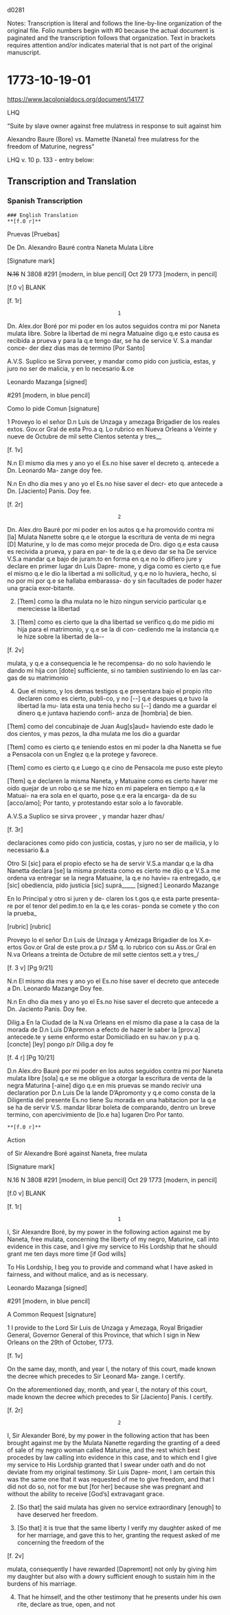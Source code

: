﻿d0281


Notes: Transcription is literal and follows the line-by-line organization of the original file. Folio numbers begin with #0 because the actual document is paginated and the transcription follows that organization.
Text in brackets requires attention and/or indicates material that is not part of the original manuscript.




# 1773-10-19-01
https://www.lacolonialdocs.org/document/14177 


LHQ

“Suite by slave owner against free mulatress in response to suit against him


Alexandro Baure (Bore)
vs.
Mamette (Naneta) free mulatress
for the freedom of Maturine, negress”


LHQ v. 10 p. 133 - entry below: 


  





## Transcription and Translation


### Spanish Transcription




	### English Translation
	**[f.0 r]** 


Pruevas [Pruebas]


De Dn. Alexandro Bauré
 contra
Naneta Mulata Libre


[Signature mark]


~~N.16~~ N 3808
#291 [modern, in blue pencil]
Oct 29 1773 [modern, in pencil]




[f.0 v] BLANK


[f. 1r]


                                        1
Dn. Alex.dor Boré por mi poder en los autos seguidos 
contra mi por Naneta mulata libre. Sobre la libertad 
de mi negra Matuaine digo q.e esto causa es recibida a prueva 
y para la q.e tengo dar, se ha de service V. S.a mandar conce- 
der diez dias mas de termino [Por Santo]


A.V.S.      Suplico se Sirva porveer, y mandar como pido con justicia, estas, y juro no ser de malicia, y en lo necesario &.ce


Leonardo Mazanga [signed]




#291 [modern, in blue pencil]


Como lo pide Comun
[signature]


1  Proveyo lo el señor D.n Luis de Unzaga 
y amezaga Brigadier de los reales extos. 
Gov.or Gral de esta Pro.a q. Lo rubrico en 
Nueva Orleans a Veinte y nueve de Octubre 
de mil sette Cientos setenta y tres__


[f. 1v]


N.n  El mismo dia mes y ano yo el 
Es.no hise saver el decreto q. 
antecede a Dn. Leonardo Ma-
zange doy fee.


N.n  En dho dia mes y ano yo el 
Es.no hise saver el decr-
eto que antecede a Dn. [Jaciento]
Panis. Doy fee.


[f. 2r]


                                        2
Dn. Alex.dro Bauré por mi poder en los autos q.e 
ha promovido contra mi [la] Mulata Nanette sobre 
q.e le otorgue la escritura de venta de mi negra [D] 
Maturine, y lo de mas como mejor proceda de Dro. 
digo q.e esta causa es recivida a prueva, y para en par-
te de la q.e devo dar se ha De service V.S.a mandar 
q.e bajo de juram.to en forma en q.e no lo difiero 
jure y declare en primer lugar dn Luis Dapre-
mone, y diga como es cierto q.e fue el mismo q.e le 
dio la libertad a mi sollicitud, y q.e no lo huviera_ 
hecho, si no por mi por q.e se hallaba embarassa-
do y sin facultades de poder hazer una gracia exor-bitante.


2. [Ttem] como la dha mulata no le hizo ningun servicio 
particular q.e mereciesse la libertad 


3. [Ttem] como es cierto que la dha libertad se verifico q.do 
me pidio mi hija para el matrimonio, y q.e se la di con-
cediendo me la instancia q.e le hize sobre la libertad de la--


[f. 2v]


mulata, y q.e a consequencia le he recompensa-
do no solo haviendo le dando mi hija con [dote] 
sufficiente, si no tambien sustiniendo lo en las car-
gas de su matrimonio


4. Que el mismo, y los demas testigos q.e presentara 
bajo el propio rito declaren como es cierto, publi-co, 
y no [--] q.e despues q.e tuvo la libertad la mu-
lata esta una tenia hecho su [--] dando me 
a guardar el dinero q.e juntava haziendo confi-
anza de [hombria] de bien.


[Ttem] como del concubinaje de Juan Aug[s]aud=
haviendo este dado le dos cientos, y mas pezos, la
dha mulata me los dio a guardar


[Ttem] como es cierto q.e teniendo estos en mi poder
la dha Nanetta se fue a Pensacola con un Englez
q.e la protege y favorece.


[Ttem] como es cierto q.e Luego q.e cino de Pensacola
me puso este pleyto


[Ttem] q.e declaren la misma Naneta, y Matuaine
como es cierto haver me oido quejar de un robo
q.e se me hizo en mi papelera en tiempo q.e la Matuai-
na era sola en el quarto, pose q.e era la encarga-
da de su [acco/amo]; Por tanto, y protestando estar solo
a lo favorable.


A.V.S.a  Suplico se sirva proveer , y mandar hazer dhas/


[f. 3r]


declaraciones como pido con justicia, costas, y juro
no ser de mailicia, y lo necessario &.a


Otro Si [sic] para el propio efecto se ha de servir V.S.a
mandar q.e la dha Nanetta declara [se] la misma 
protesta como es cierto me dijo q.e V.S.a me ordena
va entregar se la negra Matuaine, la q.e no havie=
ra entregado, q.e [sic] obediencia, pido justicia [sic]
suprá_____
[signed:] Leonardo Mazange




En lo Principal y otro si juren y de-
claren los t.gos q.e esta parte presenta-
re por el tenor del pedim.to en la q.e les coras-
ponda se  comete y tho con la prueba_


[rubric]                                     [rubric]


Proveyo lo el señor D.n Luis de Unzaga
y Amézaga Brigadier de los X.e-
ertos Gov.or Gral de este prov.a p.r SM
q. lo rubrico con su Ass.or Gral en 
N.va Orleans a treinta de Octubre
de mil sette cientos sett.a y tres_/


[f. 3 v] [Pg 9/21]
 


N.n  El mismo dia mes y ano yo el 
Es.no hise saver el decreto que
antecede a Dn. Leonardo Mazange 
Doy fee.


N.n  En dho dia mes y ano yo el Es.no 
hise saver el decreto que antecede 
a Dn. Jaciento Panis. Doy fee.


Dilig.a   En la Ciudad de la N.va Orleans en
el mismo dia pase a la casa de la morada
de D.n Luis D’Apremon a efecto de
hazer le saber la [prov.a] antecede.te
y seme enformo estar Domiciliado
en su hav.on y p.a q. [concte] [ley] 
pongo p/r Dilig.a doy fe




[f. 4 r] [Pg 10/21]


D.n Alex.dro Bauré por mi poder en los autos
seguidos contra mi por Naneta mulata libre [sola]
q.e se me obligue a otorgar la escritura de venta de la
negra Maturina [-aine] digo q.e en mis pruevas se mando recivir
una declaration por D.n Luis De la lande D’Apromonty y
q.e como consta de la Diligentia del presente Es.no tiene Su
morada en una habitacion por la q.e se ha de servir V.S.
mandar librar boleta de comparando, dentro un breve
termino, con apercivimiento de [lo.e ha] lugaren Dro
Por tanto.


	**[f.0 r]** 


Action


of Sir Alexandre Boré
 against
Naneta, free mulata 


[Signature mark]


N.16  N 3808
#291 [modern, in blue pencil]
Oct 29 1773 [modern, in pencil]




[f.0 v] BLANK


[f. 1r]


                                        1
I, Sir Alexandre Boré, by my power in the following action
against me by Naneta, free mulata, concerning the liberty
of my negro, Maturine, call into evidence in this case,
and I give my service to His Lordship that he should
grant me ten days more time [if God wills]


To His Lordship, I beg you to provide and command what I have asked in
fairness, and without malice, and as is necessary.


Leonardo Mazanga [signed] 


#291 [modern, in blue pencil]


A Common Request
[signature]


1  I provide to the Lord Sir Luis de Unzaga
y Amezaga, Royal Brigadier General, 
Governor General of this Province, that which I sign in
New Orleans on the 29th of October,
1773.


[f. 1v]


On the same day, month, and year I, 
the notary of this court, made known the decree
which precedes to Sir Leonard Ma-
zange. I certify.


On the aforementioned day, month, and year I, 
the notary of this court, made known the decree
which precedes to Sir [Jaciento]
Panis. I certify.


[f. 2r]


                                        2
I, Sir Alexander Boré, by my power in the following action that
has been brought against me by the Mulata Nanette regarding the granting of a deed of sale of my negro woman called Maturine, and the rest which best procedes by law 
calling into evidence in this case, and to which 
end I give my service to His Lordship granted that 
I swear under oath and do not deviate
from my original testimony. Sir Luis Dapre-
mont, I am certain this was the same one that it was
requested of me to give freedom, and that I did not
do so, not for me but [for her] because she was pregnant
and without the ability to receive [God’s] extravagant grace.


2. [So that] the said mulata has given no service 
extraordinary [enough] to have deserved her freedom. 


3. [So that] it is true that the same liberty I verify 
my daughter asked of me for her marriage, and gave this to her,
granting the request asked of me concerning the freedom of the


[f. 2v]


mulata, consequently I have rewarded [Dapremont] 
not only by giving him my daughter but also with a dowry
sufficient enough to sustain him in the
burdens of his marriage.


4. That he himself, and the other testimony that he presents under his own rite, declare as true, open, and not
